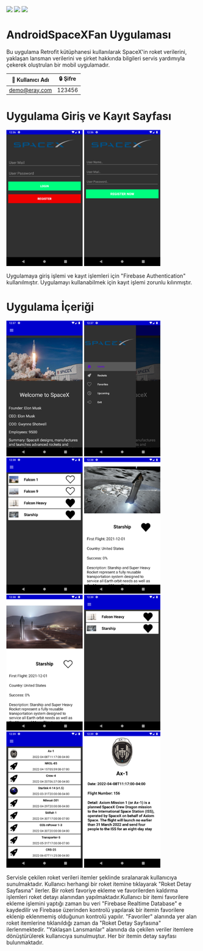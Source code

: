 [![](https://img.shields.io/badge/-Firebase-yellow)](https://firebase.google.com/)
[![](https://img.shields.io/badge/2.9.0-Retrofit-brightgreen)](https://square.github.io/retrofit/)
[![](https://img.shields.io/badge/4.12-Glide-brightgreen)](https://github.com/bumptech/glide)


# AndroidSpaceXFan Uygulaması

Bu uygulama Retrofit kütüphanesi kullanılarak SpaceX'in roket verilerini, yaklaşan lansman verilerini ve şirket hakkında bilgileri servis yardımıyla çekerek oluştrulan bir mobil uygulamadır. 

 |🧑 Kullanıcı Adı  | 🔒 Şifre |
| ------------- | ------------- |
| demo@eray.com | 123456  |

# Uygulama Giriş ve Kayıt Sayfası

<a href="https://github.com/Eraycn16/AndroidSpaceXFan/blob/main/images/1.png" target="_blank">
<img src="https://github.com/Eraycn16/AndroidSpaceXFan/blob/main/images/1.png" width="200" style="max-width:100%;"></a>

<a href="https://github.com/Eraycn16/AndroidSpaceXFan/blob/main/images/2.png" target="_blank">
<img src="https://github.com/Eraycn16/AndroidSpaceXFan/blob/main/images/2.png" width="200" style="max-width:100%;"></a>

 Uygulamaya giriş işlemi ve kayıt işlemleri için "Firebase Authentication" kullanılmıştır. Uygulamayı kullanabilmek için kayıt işlemi zorunlu kılınmıştır.
 
 # Uygulama İçeriği
 
 <a href="https://github.com/Eraycn16/AndroidSpaceXFan/blob/main/images/3.png" target="_blank">
<img src="https://github.com/Eraycn16/AndroidSpaceXFan/blob/main/images/3.png" width="200" style="max-width:100%;"></a>

<a href="https://github.com/Eraycn16/AndroidSpaceXFan/blob/main/images/4.png" target="_blank">
<img src="https://github.com/Eraycn16/AndroidSpaceXFan/blob/main/images/4.png" width="200" style="max-width:100%;"></a>

<a href="https://github.com/Eraycn16/AndroidSpaceXFan/blob/main/images/5.png" target="_blank">
<img src="https://github.com/Eraycn16/AndroidSpaceXFan/blob/main/images/5.png" width="200" style="max-width:100%;"></a>

<a href="https://github.com/Eraycn16/AndroidSpaceXFan/blob/main/images/6.png" target="_blank">
<img src="https://github.com/Eraycn16/AndroidSpaceXFan/blob/main/images/6.png" width="200" style="max-width:100%;"></a>

<a href="https://github.com/Eraycn16/AndroidSpaceXFan/blob/main/images/7.png" target="_blank">
<img src="https://github.com/Eraycn16/AndroidSpaceXFan/blob/main/images/7.png" width="200" style="max-width:100%;"></a>

<a href="https://github.com/Eraycn16/AndroidSpaceXFan/blob/main/images/8.png" target="_blank">
<img src="https://github.com/Eraycn16/AndroidSpaceXFan/blob/main/images/8.png" width="200" style="max-width:100%;"></a>

<a href="https://github.com/Eraycn16/AndroidSpaceXFan/blob/main/images/9.png" target="_blank">
<img src="https://github.com/Eraycn16/AndroidSpaceXFan/blob/main/images/9.png" width="200" style="max-width:100%;"></a>

<a href="https://github.com/Eraycn16/AndroidSpaceXFan/blob/main/images/10.png" target="_blank">
<img src="https://github.com/Eraycn16/AndroidSpaceXFan/blob/main/images/10.png" width="200" style="max-width:100%;"></a>

 Servisle çekilen roket verileri itemler şeklinde sıralanarak kullanıcıya sunulmaktadır. Kullanıcı herhangi bir roket itemine tıklayarak "Roket Detay Sayfasına" ilerler. Bir roketi favoriye ekleme ve favorilerden kaldırma işlemleri roket detayı alanından yapılmaktadır.Kullanıcı bir itemi favorilere ekleme işlemini yaptığı zaman bu veri "Firebase Realtime Database" e kaydedilir ve Firebase üzerinden kontrolü yapılarak bir itemin favorilere eklenip eklenmemiş olduğunun kontrolü yapılır. "Favoriler" alanında yer alan roket itemlerine tıklanıldığı zaman da "Roket Detay Sayfasına" ilerlenmektedir. "Yaklaşan Lansmanlar" alanında da çekilen veriler itemlere dönüştürülerek kullanıcıya sunulmuştur. Her bir itemin detay sayfası bulunmaktadır. 
